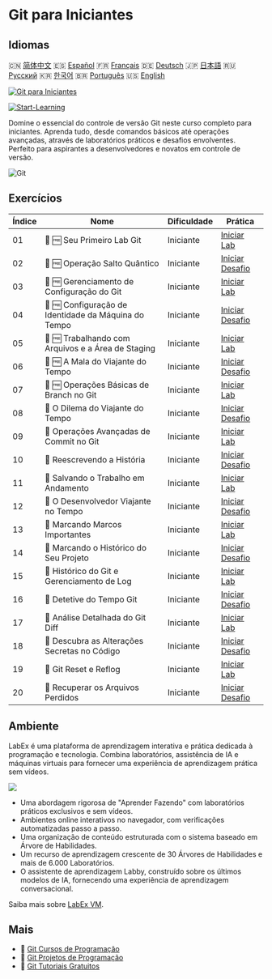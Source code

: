 # Git para Iniciantes

## Idiomas

🇨🇳 [简体中文](README_zh.md) 🇪🇸 [Español](README_es.md) 🇫🇷 [Français](README_fr.md) 🇩🇪 [Deutsch](README_de.md) 🇯🇵 [日本語](README_ja.md) 🇷🇺 [Русский](README_ru.md) 🇰🇷 [한국어](README_ko.md) 🇧🇷 [Português](README_pt.md) 🇺🇸 [English](README.md) 

[![Git para Iniciantes](https://cover-creator.labex.io/git-for-beginners.png?lang=pt)](https://labex.io/pt/courses/git-for-beginners)

[![Start-Learning](https://img.shields.io/badge/Start-Learning-whitesmoke?style=for-the-badge)](https://labex.io/pt/courses/git-for-beginners)

Domine o essencial do controle de versão Git neste curso completo para iniciantes. Aprenda tudo, desde comandos básicos até operações avançadas, através de laboratórios práticos e desafios envolventes. Perfeito para aspirantes a desenvolvedores e novatos em controle de versão.

![Git](https://img.shields.io/badge/Git-whitesmoke?style=for-the-badge&logo=git)


## Exercícios

|   Índice | Nome                                                 | Dificuldade   | Prática                                                                                                                    |
|----------|------------------------------------------------------|---------------|----------------------------------------------------------------------------------------------------------------------------|
|       01 | 📖 🆓 Seu Primeiro Lab Git                           | Iniciante     | <a target='_blank' href='https://labex.io/pt/tutorials/git-your-first-git-lab-92739'>Iniciar Lab</a>                       |
|       02 | 🎯 🆓 Operação Salto Quântico                        | Iniciante     | <a target='_blank' href='https://labex.io/pt/tutorials/git-operation-quantum-leap-387717'>Iniciar Desafio</a>              |
|       03 | 📖 🆓 Gerenciamento de Configuração do Git           | Iniciante     | <a target='_blank' href='https://labex.io/pt/tutorials/git-git-config-management-385164'>Iniciar Lab</a>                   |
|       04 | 🎯 🆓 Configuração de Identidade da Máquina do Tempo | Iniciante     | <a target='_blank' href='https://labex.io/pt/tutorials/git-time-machine-identity-configuration-387720'>Iniciar Desafio</a> |
|       05 | 📖 🆓 Trabalhando com Arquivos e a Área de Staging   | Iniciante     | <a target='_blank' href='https://labex.io/pt/tutorials/git-working-with-files-and-staging-area-387457'>Iniciar Lab</a>     |
|       06 | 🎯 🆓 A Mala do Viajante do Tempo                    | Iniciante     | <a target='_blank' href='https://labex.io/pt/tutorials/git-the-time-traveler-s-suitcase-387725'>Iniciar Desafio</a>        |
|       07 | 📖 🆓 Operações Básicas de Branch no Git             | Iniciante     | <a target='_blank' href='https://labex.io/pt/tutorials/git-git-branch-basic-operations-385163'>Iniciar Lab</a>             |
|       08 | 🎯  O Dilema do Viajante do Tempo                    | Iniciante     | <a target='_blank' href='https://labex.io/pt/tutorials/git-the-time-traveler-s-dilemma-387733'>Iniciar Desafio</a>         |
|       09 | 📖  Operações Avançadas de Commit no Git             | Iniciante     | <a target='_blank' href='https://labex.io/pt/tutorials/git-advanced-git-commit-operations-387471'>Iniciar Lab</a>          |
|       10 | 🎯  Reescrevendo a História                          | Iniciante     | <a target='_blank' href='https://labex.io/pt/tutorials/git-rewriting-history-387746'>Iniciar Desafio</a>                   |
|       11 | 📖  Salvando o Trabalho em Andamento                 | Iniciante     | <a target='_blank' href='https://labex.io/pt/tutorials/git-saving-work-in-progress-387492'>Iniciar Lab</a>                 |
|       12 | 🎯  O Desenvolvedor Viajante no Tempo                | Iniciante     | <a target='_blank' href='https://labex.io/pt/tutorials/git-the-time-traveling-developer-387759'>Iniciar Desafio</a>        |
|       13 | 📖  Marcando Marcos Importantes                      | Iniciante     | <a target='_blank' href='https://labex.io/pt/tutorials/git-marking-important-milestones-387493'>Iniciar Lab</a>            |
|       14 | 🎯  Marcando o Histórico do Seu Projeto              | Iniciante     | <a target='_blank' href='https://labex.io/pt/tutorials/git-tagging-your-project-s-history-387763'>Iniciar Desafio</a>      |
|       15 | 📖  Histórico do Git e Gerenciamento de Log          | Iniciante     | <a target='_blank' href='https://labex.io/pt/tutorials/git-git-history-and-log-management-387490'>Iniciar Lab</a>          |
|       16 | 🎯  Detetive do Tempo Git                            | Iniciante     | <a target='_blank' href='https://labex.io/pt/tutorials/git-git-time-detective-387782'>Iniciar Desafio</a>                  |
|       17 | 📖  Análise Detalhada do Git Diff                    | Iniciante     | <a target='_blank' href='https://labex.io/pt/tutorials/git-git-diff-deep-dive-387489'>Iniciar Lab</a>                      |
|       18 | 🎯  Descubra as Alterações Secretas no Código        | Iniciante     | <a target='_blank' href='https://labex.io/pt/tutorials/uncover-the-secret-code-changes-387768'>Iniciar Desafio</a>         |
|       19 | 📖  Git Reset e Reflog                               | Iniciante     | <a target='_blank' href='https://labex.io/pt/tutorials/git-git-reset-and-reflog-387491'>Iniciar Lab</a>                    |
|       20 | 🎯  Recuperar os Arquivos Perdidos                   | Iniciante     | <a target='_blank' href='https://labex.io/pt/tutorials/git-recover-the-lost-files-387781'>Iniciar Desafio</a>              |

## Ambiente

LabEx é uma plataforma de aprendizagem interativa e prática dedicada à programação e tecnologia. Combina laboratórios, assistência de IA e máquinas virtuais para fornecer uma experiência de aprendizagem prática sem vídeos.

![](https://tutorial-screenshot.getvm.io/images/vm-1725247253.png)

- Uma abordagem rigorosa de "Aprender Fazendo" com laboratórios práticos exclusivos e sem vídeos.
- Ambientes online interativos no navegador, com verificações automatizadas passo a passo.
- Uma organização de conteúdo estruturada com o sistema baseado em Árvore de Habilidades.
- Um recurso de aprendizagem crescente de 30 Árvores de Habilidades e mais de 6.000 Laboratórios.
- O assistente de aprendizagem Labby, construído sobre os últimos modelos de IA, fornecendo uma experiência de aprendizagem conversacional.

Saiba mais sobre [LabEx VM](https://support.labex.io/using-labex/virtual-machine).

## Mais

- 🔗 [Git Cursos de Programação](https://github.com/labex-labs/awesome-programming-courses)
- 🔗 [Git Projetos de Programação](https://github.com/labex-labs/awesome-programming-projects)
- 🔗 [Git Tutoriais Gratuitos](https://github.com/labex-labs/git-free-tutorials)

